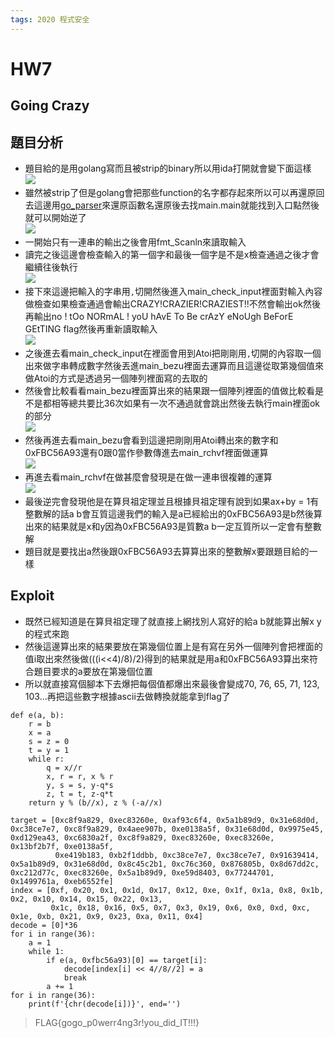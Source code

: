 ```yaml
---
tags: 2020 程式安全
---
```

# HW7
## Going Crazy
## 題目分析
* 題目給的是用golang寫而且被strip的binary所以用ida打開就會變下面這樣  
![](https://i.imgur.com/PJLr4fE.png)
* 雖然被strip了但是golang會把那些function的名字都存起來所以可以再還原回去這邊用[go_parser](https://github.com/0xjiayu/go_parser)來還原函數名還原後去找main.main就能找到入口點然後就可以開始逆了  
![](https://i.imgur.com/b0UTxJE.png)
* 一開始只有一連串的輸出之後會用fmt_Scanln來讀取輸入
* 讀完之後這邊會檢查輸入的第一個字和最後一個字是不是x檢查通過之後才會繼續往後執行  
![](https://i.imgur.com/himsFti.png)
* 接下來這邊把輸入的字串用`,`切開然後進入main_check_input裡面對輸入內容做檢查如果檢查通過會輸出CRAZY!CRAZIER!CRAZIEST!!不然會輸出ok然後再輸出no ! tOo NORmAL ! yoU hAvE To Be crAzY eNoUgh BeForE GEtTING flag然後再重新讀取輸入  
![](https://i.imgur.com/9sxHdOe.png)
* 之後進去看main_check_input在裡面會用到Atoi把剛剛用`,`切開的內容取一個出來做字串轉成數字然後丟進main_bezu裡面去運算而且這邊從取第幾個值來做Atoi的方式是透過另一個陣列裡面寫的去取的
* 然後會比較看看main_bezu裡面算出來的結果跟一個陣列裡面的值做比較看是不是都相等總共要比36次如果有一次不通過就會跳出然後去執行main裡面ok的部分  
![](https://i.imgur.com/i1CXQTu.png)
* 然後再進去看main_bezu會看到這邊把剛剛用Atoi轉出來的數字和0xFBC56A93還有0跟0當作參數傳進去main_rchvf裡面做運算  
![](https://i.imgur.com/y6QIZs9.png)
* 再進去看main_rchvf在做甚麼會發現是在做一連串很複雜的運算  
![](https://i.imgur.com/bDBbd72.png)
* 最後逆完會發現他是在算貝祖定理並且根據貝祖定理有說到如果ax+by = 1有整數解的話a b會互質這邊我們的輸入是a已經給出的0xFBC56A93是b然後算出來的結果就是x和y因為0xFBC56A93是質數a b一定互質所以一定會有整數解
* 題目就是要找出a然後跟0xFBC56A93去算算出來的整數解x要跟題目給的一樣
## Exploit
* 既然已經知道是在算貝祖定理了就直接上網找別人寫好的給a b就能算出解x y的程式來跑
* 然後這邊算出來的結果要放在第幾個位置上是有寫在另外一個陣列會把裡面的值i取出來然後做(((i<<4)/8)/2)得到的結果就是用a和0xFBC56A93算出來符合題目要求的a要放在第幾個位置
* 所以就直接寫個腳本下去爆把每個值都爆出來最後會變成70, 76, 65, 71, 123, 103...再把這些數字根據ascii去做轉換就能拿到flag了
```python=
def e(a, b):
    r = b
    x = a
    s = z = 0
    t = y = 1
    while r:
        q = x//r
        x, r = r, x % r
        y, s = s, y-q*s
        z, t = t, z-q*t
    return y % (b//x), z % (-a//x)

target = [0xc8f9a829, 0xec83260e, 0xaf93c6f4, 0x5a1b89d9, 0x31e68d0d, 0xc38ce7e7, 0xc8f9a829, 0x4aee907b, 0xe0138a5f, 0x31e68d0d, 0x9975e45, 0xd129ea43, 0xc6830a2f, 0xc8f9a829, 0xec83260e, 0xec83260e, 0x13bf2b7f, 0xe0138a5f,
          0xe419b183, 0xb2f1ddbb, 0xc38ce7e7, 0xc38ce7e7, 0x91639414, 0x5a1b89d9, 0x31e68d0d, 0x8c45c2b1, 0xc76c360, 0x876805b, 0x8d67dd2c, 0xc212d77c, 0xec83260e, 0x5a1b89d9, 0xe59d8403, 0x77244701, 0x1499761a, 0xeb6552fe]
index = [0xf, 0x20, 0x1, 0x1d, 0x17, 0x12, 0xe, 0x1f, 0x1a, 0x8, 0x1b, 0x2, 0x10, 0x14, 0x15, 0x22, 0x13,
         0x1c, 0x18, 0x16, 0x5, 0x7, 0x3, 0x19, 0x6, 0x0, 0xd, 0xc, 0x1e, 0xb, 0x21, 0x9, 0x23, 0xa, 0x11, 0x4]
decode = [0]*36
for i in range(36):
    a = 1
    while 1:
        if e(a, 0xfbc56a93)[0] == target[i]:
            decode[index[i] << 4//8//2] = a
            break
        a += 1
for i in range(36):
    print(f'{chr(decode[i])}', end='')
```
>FLAG{gogo_p0werr4ng3r!you_did_IT!!!}